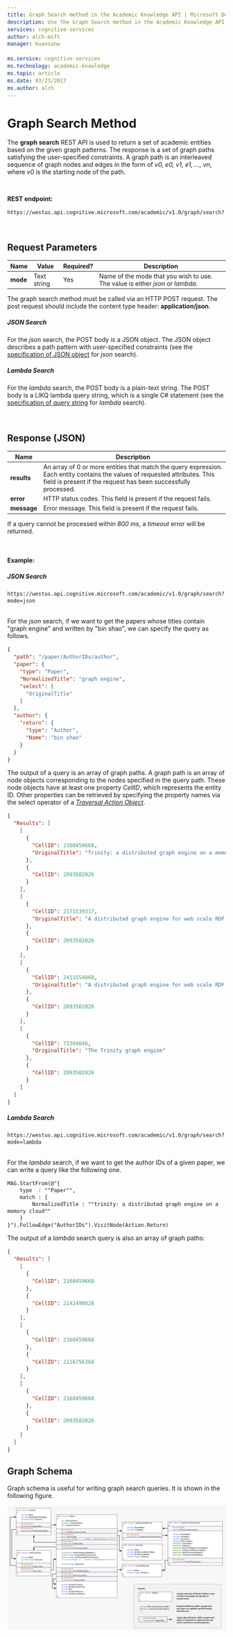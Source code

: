 ```yaml
---
title: Graph Search method in the Academic Knowledge API | Microsoft Docs
description: Use the Graph Search method in the Academic Knowledge API to return a set of academic entities based on specific graph patterns in Microsoft Cognitive Services.
services: cognitive-services
author: alch-msft
manager: kuansanw

ms.service: cognitive-services
ms.technology: academic-knowledge
ms.topic: article
ms.date: 03/23/2017
ms.author: alch
---
```


# Graph Search Method

The <strong>graph search</strong> REST API is used to return a set of academic entities based on the given graph patterns.  The response is a set of graph paths satisfying the user-specified constraints. A graph path is an interleaved sequence of graph nodes and edges in the form of <em>v0, e0, v1, e1, ..., vn</em>, where <em>v0</em> is the starting node of the path.

<br>


**REST endpoint:**  
```
https://westus.api.cognitive.microsoft.com/academic/v1.0/graph/search?
```   
<br>


## Request Parameters  

Name     | Value | Required?  | Description
-----------|-----------|---------|--------
**mode**       | Text string | Yes | Name of the mode that you wish to use. The value is either *json* or *lambda*.

The graph search method must be called via an HTTP POST request. The post request should include the content type header: **application/json**.

##### JSON Search 

For the *json* search, the POST body is a JSON object. The JSON object describes a path pattern with user-specified constraints (see the [specification of JSON object](JSONSearchSyntax.md) for *json* search).


##### Lambda Search

For the *lambda* search, the POST body is a plain-text string. The POST body is a LIKQ lambda query string, which  is a single C# statement (see the [specification of query string](LambdaSearchSyntax.md) for *lambda* search). 

<br>

## Response (JSON)

Name | Description
-------|-----   
**results** | An array of 0 or more entities that match the query expression. Each entity contains the values of requested attributes. This field is present if the request has been successfully processed.
**error** | HTTP status codes. This field is present if the request fails.
**message** | Error message. This field is present if the request fails.

If a query cannot be processed within _800 ms_, a _timeout_ error will be returned. 

<br>

#### Example:

##### JSON Search
```
https://westus.api.cognitive.microsoft.com/academic/v1.0/graph/search?mode=json
```
<br>
For the 
<em>json</em> search, if we want to get the papers whose titles contain "graph engine" and written by "bin shao", we can specify the query as follows.

```JSON
{
  "path": "/paper/AuthorIDs/author",
  "paper": {
    "type": "Paper",
    "NormalizedTitle": "graph engine",
    "select": [
      "OriginalTitle"
    ]
  },
  "author": {
    "return": {
      "type": "Author",
      "Name": "bin shao"
    }
  }
}
```

The output of a query is an array of graph paths. A graph path is an array of node objects corresponding to the nodes specified in the query path. These node objects have at least one property *CellID*, which represents the entity ID. Other properties can be retrieved by specifying the property names via the select operator of a [*Traversal Action Object*](JSONSearchSyntax.md).

```JSON
{
  "Results": [
    [
      {
        "CellID": 2160459668,
        "OriginalTitle": "Trinity: a distributed graph engine on a memory cloud"
      },
      {
        "CellID": 2093502026
      }
    ],
    [
      {
        "CellID": 2171539317,
        "OriginalTitle": "A distributed graph engine for web scale RDF data"
      },
      {
        "CellID": 2093502026
      }
    ],
    [
      {
        "CellID": 2411554868,
        "OriginalTitle": "A distributed graph engine for web scale RDF data"
      },
      {
        "CellID": 2093502026
      }
    ],
    [
      {
        "CellID": 73304046,
        "OriginalTitle": "The Trinity graph engine"
      },
      {
        "CellID": 2093502026
      }
    ]
  ]
}
 ```

##### Lambda Search 

```
https://westus.api.cognitive.microsoft.com/academic/v1.0/graph/search?mode=lambda
```
<br>
For the 
<em>lambda</em> search, if we want to get the author IDs of a given paper, we can write a query like the following one.

```
MAG.StartFrom(@"{
    type  : ""Paper"",
    match : {
        NormalizedTitle : ""trinity: a distributed graph engine on a memory cloud""
    }
}").FollowEdge("AuthorIDs").VisitNode(Action.Return)
```

The output of a *lambda* search query is also an array of graph paths:

```JSON
{
  "Results": [
    [
      {
        "CellID": 2160459668
      },
      {
        "CellID": 2142490828
      }
    ],
    [
      {
        "CellID": 2160459668
      },
      {
        "CellID": 2116756368
      }
    ],
    [
      {
        "CellID": 2160459668
      },
      {
        "CellID": 2093502026
      }
    ]
  ]
}
```

## Graph Schema

Graph schema is useful for writing graph search queries. It is shown in the following figure.

![Microsoft Academic Graph Schema](./Images/AcademicGraphSchema.png)
